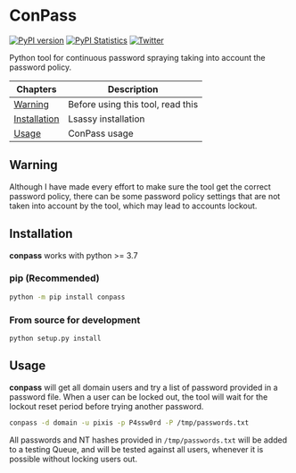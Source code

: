 # ConPass

[![PyPI version](https://badge.fury.io/py/conpass.svg)](https://pypi.org/project/conpass)
[![PyPI Statistics](https://img.shields.io/pypi/dm/conpass.svg)](https://pypistats.org/packages/conpass)
[![Twitter](https://img.shields.io/twitter/follow/hackanddo?label=HackAndDo&style=social)](https://twitter.com/intent/follow?screen_name=hackanddo)

Python tool for continuous password spraying taking into account the password policy.

| Chapters                                | Description                                     |
|-----------------------------------------|-------------------------------------------------|
| [Warning](#warning)                     | Before using this tool, read this               |
| [Installation](#installation)           | Lsassy installation                             |
| [Usage](#usage)                         | ConPass usage                                   |

## Warning

Although I have made every effort to make sure the tool get the correct password policy, there can be some password policy settings that are not taken into account by the tool, which may lead to accounts lockout.

## Installation

**conpass** works with python >= 3.7

### pip (Recommended)

```bash
python -m pip install conpass
```

### From source for development

```
python setup.py install
```

## Usage

**conpass** will get all domain users and try a list of password provided in a password file. When a user can be locked out, the tool will wait for the lockout reset period before trying another password.

```bash
conpass -d domain -u pixis -p P4ssw0rd -P /tmp/passwords.txt
```

All passwords and NT hashes provided in `/tmp/passwords.txt` will be added to a testing Queue, and will be tested against all users, whenever it is possible without locking users out.

